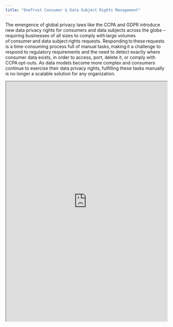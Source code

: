 ```yaml
---
title: "OneTrust Consumer & Data Subject Rights Management"
---
```


The emergence of global privacy laws like the CCPA and GDPR introduce new data privacy rights for consumers and data subjects across the globe – requiring businesses of all sizes to comply with large volumes of consumer and data subject rights requests. Responding to these requests is a time-consuming process full of manual tasks, making it a challenge to respond to regulatory requirements and the need to detect exactly where consumer data exists, in order to access, port, delete it, or comply with CCPA opt-outs. As data models become more complex and consumers continue to exercise their data privacy rights, fulfilling these tasks manually is no longer a scalable solution for any organization.

<iframe height="750" width="100%" src="https://ewelton.github.io/ktest/wiki.html#OneTrust%20Consumer%20&%20Data%20Subject%20Rights%20Management"></iframe>
